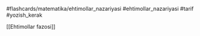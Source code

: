 
#flashcards/matematika/ehtimollar_nazariyasi
#ehtimollar_nazariyasi
#tarif
#yozish_kerak

[[Ehtimollar fazosi]]